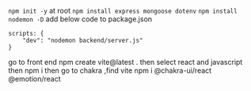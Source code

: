 `npm init -y` at root 
`npm install express mongoose dotenv`
`npm install nodemon -D`
add below code to package.json
```
scripts: {
    "dev": "nodemon backend/server.js"
} 
```

go to front end 
    npm create vite@latest .
    then select react and javascript
    then npm i
    then go to chakra ,find vite 
    npm i @chakra-ui/react @emotion/react